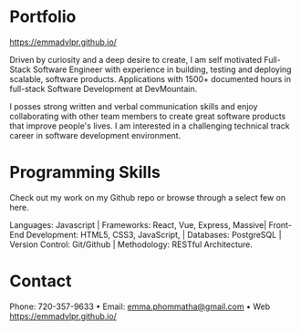 # Portfolio
https://emmadvlpr.github.io/

Driven by curiosity and a deep desire to create, I am self motivated Full-Stack Software Engineer with experience in building, testing and deploying scalable, software products. Applications with 1500+ documented hours in full-stack Software Development at DevMountain.

I posses strong written and verbal communication skills and enjoy collaborating with other team members to create great software products that improve people's lives. I am interested in a challenging technical track career in software development environment.

# Programming Skills
Check out my work on my Github repo or browse through a select few on here.

Languages: Javascript | Frameworks: React, Vue, Express, Massive| Front-End Development: HTML5, CSS3, JavaScript, | Databases: PostgreSQL | Version Control: Git/Github | Methodology: RESTful Architecture.

# Contact
Phone: 720-357-9633 • Email: emma.phommatha@gmail.com • Web https://emmadvlpr.github.io/
